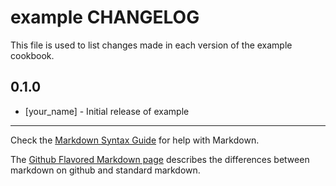 example CHANGELOG
=================

This file is used to list changes made in each version of the example cookbook.

0.1.0
-----
- [your_name] - Initial release of example

- - -
Check the [Markdown Syntax Guide](http://daringfireball.net/projects/markdown/syntax) for help with Markdown.

The [Github Flavored Markdown page](http://github.github.com/github-flavored-markdown/) describes the differences between markdown on github and standard markdown.
